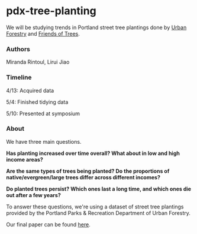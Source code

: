 # pdx-tree-planting

We will be studying trends in Portland street tree plantings done by [Urban Forestry](https://www.portlandoregon.gov/parks/38294) and [Friends of Trees](https://friendsoftrees.org/).

### Authors

Miranda Rintoul, Lirui Jiao

### Timeline

4/13: Acquired data

5/4: Finished tidying data

5/10: Presented at symposium

### About

We have three main questions.

**Has planting increased over time overall?  What about in low and high income areas?**

**Are the same types of trees being planted?  Do the proportions of native/evergreen/large trees differ across different incomes?**

**Do planted trees persist?  Which ones last a long time, and which ones die out after a few years?**

To answer these questions, we're using a dataset of street tree plantings provided by the Portland Parks & Recreation Department of Urban Forestry.  

Our final paper can be found [here](https://github.com/ds-civic-data/pdx-tree-planting/blob/master/documents/final_project.md).






